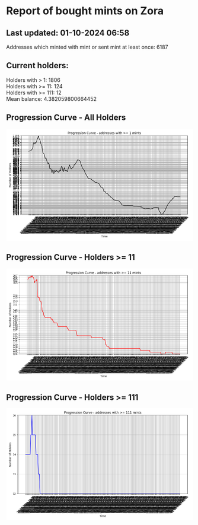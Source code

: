 # Report of bought mints on Zora
## Last updated: 01-10-2024 06:58
Addresses which minted with mint or sent mint at least once: 6187

## Current holders:
Holders with > 1: 1806  
Holders with >= 11: 124  
Holders with >= 111: 12  
Mean balance: 4.382059800664452  

## Progression Curve - All Holders
![addresses with >= 1 mint](progression_curve_all.png)
## Progression Curve - Holders >= 11
![addresses with >= 11 mints](progression_curve_gt_11.png)
## Progression Curve - Holders >= 111
![addresses with >= 111 mints](progression_curve_gt_111.png)
